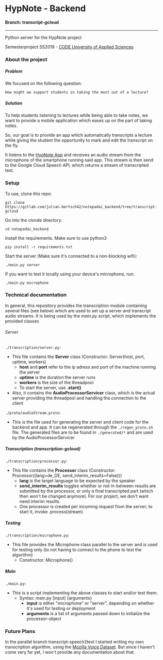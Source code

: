 # HypNote - Backend
#### Branch: transcript-gcloud
----

Python server for the HypNote project

Semesterproject SS2019 - [CODE University of Applied Sciences](https://code.berlin/en/)

### About the project
##### Problem

We focused on the following question:

```How might we support students in taking the most out of a lecture?```

##### Solution

To help students listening to lectures while being able to take notes, we want to provide a mobile application which eases up on the part of taking notes.

So, our goal is to provide an app which automatically transcripts a lecture while giving the student the opportunity to mark and edit the transcript on the fly.

It listens to the [HypNote App](https://gitlab.com/julian.bertsch42/notepadai_app) and receives an audio stream from the microphone of the smartphone running said app.
This stream is then send to the Google Cloud Speech API, which returns a stream of transcripted text.

### Setup

To use, clone this repo:

```git clone https://gitlab.com/julian.bertsch42/notepadai_backend/tree/transcript-gcloud```

Go into the clonde directory:

```cd notepadai_backend```

Install the requirements. Make sure to use python3

```pip install -r requirements.txt```

Start the server (Make sure it's connected to a non-blocking wifi):

```./main.py server```

If you want to test it locally using your device's microphone, run:

```./main.py microphone```

### Technical documentation

In general, this repository provides the transcription module containing several files (see below) which are used to set up a server and transcript audio streams.
It is being used by the *main.py* script, which implements the provided classes

###### Server
```./transcription/server.py```:
* This file contains the **Server** class (Constructor: Server(host, port, uptime, workers)
  * **host** and **port** refer to the ip adress and port of the machine running the server
  * **uptime** is the duration the server runs
  * **workers** is the size of the threadpool
  * To start the server, use **.start()**
* Also, it contains the **AudioProcessorServicer** class, which is the actual server providing the threadpool and handling the connection to the client

```./proto/audioStream.proto```:
* This is the file used for generating the server and client code for the backend and app. It can be regenerated through the ```./regen_proto.sh``` file. The generated files are to be found in ```./generated/*``` and are used by the AudioProcessorServicer

##### Transcription (transcription-gcloud)
```./transcription/processor.py```:
* This file contains the **Processor** class (Constructor: Processor({lang=de_DE, send_interim_results=False}))
  * **lang** is the target language to be expected by the speaker
  * **send_interim_results** toggles whether or not in-between results are submitted by the processor, or only a final transcripted part (which then won't be changed anymore). For our project, we don't want need interim results.
  * One processor is created per incoming request from the server; to start it, invoke .process(stream)

##### Testing
```./transcription/microphone.py```:
* This file provides the Microphone class parallel to the server and is used for testing only (to not having to connect to the phone to test the algorithm)
  * Constructor: Microphone()

##### Main

```./main.py```:
* This is a script implementing the above classes to start and/or test them.
  * Syntax: main.py [input] {arguments}
    * **input** is either "microphone" or "server", depending on whether it's used for testing or deployment
    * **arguments** is a list of arguments passed down to initialize the processor-object

### Future Plans

In the parallel branch transcript-speech2text I started writing my own transcription algorithm, using the [Mozilla Voice Dataset](https://voice.mozilla.org/en).
But since I haven't come very far yet, I won't provide any documentation about that.